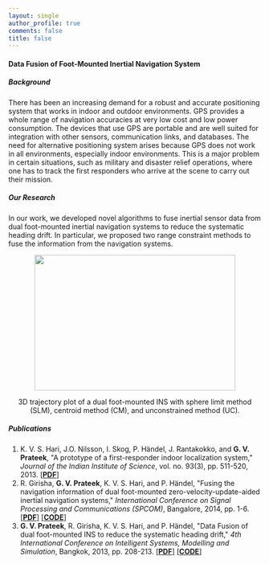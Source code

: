 ```yaml
---
layout: single
author_profile: true
comments: false
title: false
---
```


#### Data Fusion of Foot-Mounted Inertial Navigation System
##### Background
<div class="align-justify">There has been an increasing demand for a robust and accurate positioning system that works in indoor and outdoor environments. GPS provides a whole range of navigation accuracies at very low cost and low power consumption. The devices that use GPS are portable and are well suited for integration with other sensors, communication links, and databases. The need for alternative positioning system arises because GPS does not work in all environments, especially indoor environments. This is a major problem in certain situations, such as military and disaster relief operations, where one has to track the first responders who arrive at the scene to carry out their mission.</div>

##### Our Research
In our work, we developed novel algorithms to fuse inertial sensor data from dual foot-mounted inertial navigation systems to reduce the systematic heading drift. In particular, we proposed two range constraint methods to fuse the information from the navigation systems.

<p align="center"><img src="/research/indoorpos/animate/cm_slm_uc_smaller_size.gif" width="400" height="270"/></p>
<p align="center">3D trajectory plot of a dual foot-mounted INS with sphere limit method (SLM), centroid method (CM), and unconstrained method (UC).</p>

##### Publications
1. K. V. S. Hari, J.O. Nilsson, I. Skog, P. Händel, J. Rantakokko, and **G. V. Prateek**, "A prototype of a first-responder indoor localization system," _Journal of the Indian Institute of Science_, vol. no. 93(3), pp. 511-520, 2013. [[**PDF**]](/research/indoorpos/pdfs/[JofIISc]Hari_et_al-2013-A_prototype_of_a_first_responder_localization_system.pdf)
2. R. Girisha, **G. V. Prateek**, K. V. S. Hari, and P. Händel, "Fusing the navigation information of dual foot-mounted zero-velocity-update-aided inertial navigation systems," _International Conference on Signal Processing and Communications (SPCOM)_, Bangalore, 2014, pp. 1-6. [[**PDF**]](/research/indoorpos/pdfs/[IEEESPCOM]Girisha_et_al-2013-Fusing_the_navigation_information_of_dual_foot-mounted_ZUPT-aided_INS.pdf) [[**CODE**]](https://github.com/prateekgv/openshoe-centroid_method)
3. **G. V. Prateek**, R. Girisha, K. V. S. Hari, and P. Händel, "Data Fusion of dual foot-mounted INS to reduce the systematic heading drift," _4th International Conference on Intelligent Systems, Modelling and Simulation_, Bangkok, 2013, pp. 208-213. [[**PDF**]](/research/indoorpos/pdfs/[IEEEISMS]Prateek_et_al-2013-Data_fusion_of_dual_foot-mounted_INS_to_reduce_systematic_heading_drift.pdf) [[**CODE**]](https://github.com/prateekgv/openshoe-sphere_limit)
